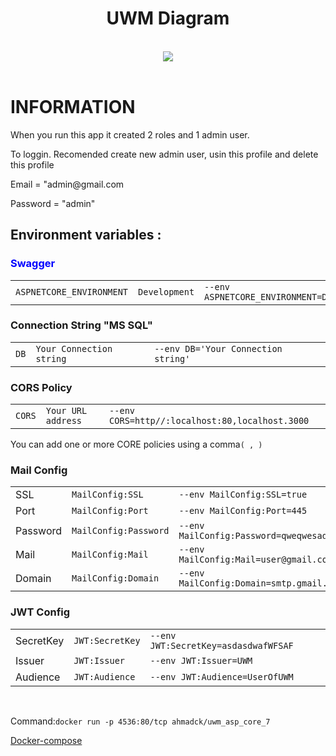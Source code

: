 <div id="header" align="center">
  <h1>UWM Diagram</h1>
</div>
    <br/>
<div id="header" align="center">
  <img src="https://user-images.githubusercontent.com/48823161/209620578-40e4db12-b1fd-40ab-89fe-551f03e32008.png" />
</div>
   <br/>
<h1>INFORMATION</h1>
     <div>
        <p> When you run this app it created 2 roles and 1 admin user. </p>
        <p> To loggin. Recomended create new admin user, usin this profile and delete this profile 
        <p> Email = "admin@gmail.com 
        <p> Password = "admin"
      </div>
<h2>Environment variables : </h2>
<h3 style="color:blue;">Swagger </h3>
<table>
  <tr>
    <td><code>ASPNETCORE_ENVIRONMENT</code></td>
    <td><code>Development</code></td>
    <td><code>--env ASPNETCORE_ENVIRONMENT=Development</code></td>
  </tr>
</table>

<h3>Connection String  "MS SQL" </h3>
<table>
  <tr>
    <td><code>DB</code></td>
    <td><code>Your Connection string</code></td>
    <td><code>--env DB='Your Connection string' </code></td>
  </tr>
</table>

<h3>CORS Policy </h3>
<table>
  <tr>
    <td><code>CORS</code></td>
    <td><code>Your URL address</code></td>
    <td><code>--env CORS=http//:localhost:80,localhost.3000</code></td>
  </tr>
</table>
<p>You can add one or more CORE policies using a comma<code>( , )</code></p>
<h3>Mail Сonfig </h3>
<table>
  <tr>
    <td>SSL</td>
    <td><code>MailConfig:SSL</code></td>
    <td><code>--env MailConfig:SSL=true</code></td>
  </tr>
  <tr>
    <td>Port</td>
    <td><code>MailConfig:Port</code></td>
    <td><code>--env MailConfig:Port=445</code></td>
  </tr>
  <tr>
    <td>Password</td>
    <td><code>MailConfig:Password</code></td>
    <td><code>--env MailConfig:Password=qweqwesad@wW</code></td>
  </tr>
  <tr>
    <td>Mail</td>
    <td><code>MailConfig:Mail</code></td>
    <td><code>--env MailConfig:Mail=user@gmail.com</code></td>
  </tr>
  <tr>
   <td>Domain</td>
    <td><code>MailConfig:Domain</code></td>
    <td><code>--env MailConfig:Domain=smtp.gmail.com</code></td>
  </tr>
</table>
<h3>JWT Config</h3>
<table>
  <tr>
    <td>SecretKey</td>
    <td><code>JWT:SecretKey</code></td>
    <td><code>--env JWT:SecretKey=asdasdwafWFSAF </code></td>
  </tr>
 <tr>
   <td>Issuer</td>
    <td><code>JWT:Issuer</code></td>
    <td><code>--env JWT:Issuer=UWM </code></td>
  </tr>
 <tr>
    <td>Audience</td>
    <td><code>JWT:Audience</code></td>
    <td><code>--env JWT:Audience=UserOfUWM </code></td>
  </tr>
</table>
<br>
<p>Command:<code>docker run -p 4536:80/tcp ahmadck/uwm_asp_core_7</code>
<p><a href="https://github.com/ZLUKADARK/UWM/blob/master/Docker-compose-Example.yml">Docker-compose</a>

